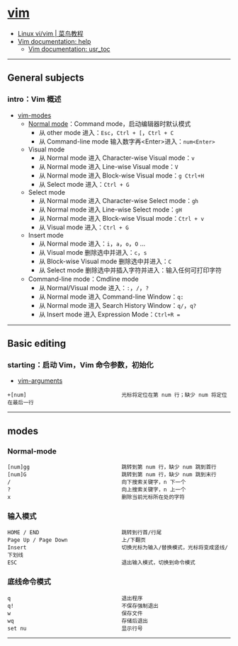 # [vim](https://www.vim.org)
- [Linux vi/vim | 菜鸟教程](https://www.runoob.com/linux/linux-vim.html)
- [Vim documentation: help](https://vimhelp.org/)
    - [Vim documentation: usr_toc](https://vimhelp.org/usr_toc.txt.html)
---
## General subjects
### intro：Vim 概述
- [vim-modes](https://vimhelp.org/intro.txt.html#vim-modes-intro)
    - [Normal mode](#Normal-mode)：Command mode，启动编辑器时默认模式
        - 从 other mode 进入：`Esc`，`Ctrl + [`，`Ctrl + C`
        - 从 Command-line mode 输入数字再\<Enter>进入：`num<Enter>`
    - Visual mode
        - 从 Normal mode 进入 Character-wise Visual mode：`v`
        - 从 Normal mode 进入 Line-wise Visual mode：`V`
        - 从 Normal mode 进入 Block-wise Visual mode：`g Ctrl+H`
        - 从 Select mode 进入：`Ctrl + G`
    - Select mode
        - 从 Normal mode 进入 Character-wise Select mode：`gh`
        - 从 Normal mode 进入 Line-wise Select mode：`gH`
        - 从 Normal mode 进入 Block-wise Visual mode：`Ctrl + v`
        - 从 Visual mode 进入：`Ctrl + G`
    - Insert mode
        - 从 Normal mode 进入：`i`，`a`，`o`，`O` …
        - 从 Visual mode 删除选中并进入：`c`，`s`
        - 从 Block-wise Visual mode 删除选中并进入：`C`
        - 从 Select mode 删除选中并插入字符并进入：输入任何可打印字符
    - Command-line mode：Cmdline mode
        - 从 Normal/Visual mode 进入：`:`，`/`，`?`
        - 从 Normal mode 进入 Command-line Window：`q:`
        - 从 Normal mode 进入 Search History Window：`q/`，`q?`
        - 从 Insert mode 进入 Expression Mode：`Ctrl+R =`
---
## Basic editing
### starting：启动 Vim，Vim 命令参数，初始化
- [vim-arguments](https://vimhelp.org/starting.txt.html#vim-arguments)
```
+[num]                              光标将定位在第 num 行；缺少 num 将定位在最后一行
```
---
## modes
### Normal-mode
```
[num]gg                             跳转到第 num 行，缺少 num 跳到首行
[num]G                              跳转到第 num 行，缺少 num 跳到末行
/                                   向下搜索关键字，n 下一个
?                                   向上搜索关键字，n 上一个
x                                   删除当前光标所在处的字符
```
### 输入模式
```
HOME / END                          跳转到行首/行尾
Page Up / Page Down                 上/下翻页
Insert                              切换光标为输入/替换模式，光标将变成竖线/下划线
ESC                                 退出输入模式，切换到命令模式
```
### 底线命令模式
```
q                                   退出程序
q!                                  不保存强制退出
w                                   保存文件
wq                                  存储后退出
set nu                              显示行号
```
---
